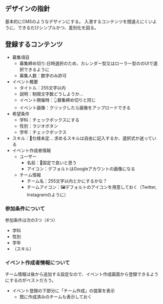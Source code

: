 ## デザインの指針
基本的にCMSのようなデザインにする。
入港するコンテンツを間違えにくいように、できるだけシンプルかつ、差別化を図る。

## 登録するコンテンツ
- 募集項目
  - 募集締め切り:日時選択のため、カレンダー型又はローラー型ののUIで選択できるように
  - 募集人数：数字のみ許可
- イベント概要
  - タイトル：255文字以内
  - 説明：制限文字数どうしようか...
  - イベント開催時：👆募集締め切りと同じ
  - イベント画像：クリックしたら画像をアップロードできる
- 希望条件
  - 学科：チェックボックスにする
  - 性別：ラジオボタン
  - 学年：チェックボックス
- スキル：🚧仕様未定... 求めるスキルは自由に記入するか、選択式か迷っている
- イベント作成者情報
  - ユーザー
    - 名前：📌固定で良いと思う
    - アイコン：デフォルトはGoogleアカウントの画像になる
  - チーム情報
    - チーム名：255文字以内とかにするかな？
    - チームアイコン：🖼️デフォルトのアイコンを用意しておく（Twitter, Instagramのように）


### 参加条件について
参加条件は次の3つ（4つ）
- 学科
- 性別
- 学年
- （スキル）

### イベント作成者情報について
チーム情報は後から追加する設定なので、イベント作成画面から登録できるようにするのがベストだろう。

- イベント登録の下部分に「チーム作成」の提案を表示
  - 既に作成済みのチームも表示しておく
